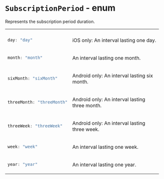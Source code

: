 # `SubscriptionPeriod` - enum

Represents the subscription period duration.  

<table>

<tr>
<th></th>
<th></th>
</tr>

<!--  -->
<tr>

<td>

```typescript
day: "day"
```
</td>

<td>

iOS only: An interval lasting one day.
</td>

</tr>

<!--  -->
<tr>

<td>

```typescript
month: "month"
```
</td>

<td>

An interval lasting one month.
</td>

</tr>

<!--  -->
<tr>

<td>

```typescript
sixMonth: "sixMonth"
```
</td>

<td>

Android only: An interval lasting six month.
</td>

</tr>

<!--  -->
<tr>

<td>

```typescript
threeMonth: "threeMonth"
```
</td>

<td>

Android only: An interval lasting three month.
</td>

</tr>

<!--  -->
<tr>

<td>

```typescript
threeWeek: "threeWeek"
```
</td>

<td>

Android only: An interval lasting three week.
</td>

</tr>

<!--  -->
<tr>

<td>

```typescript
week: "week"
```
</td>

<td>

An interval lasting one week.
</td>

</tr>

<!--  -->
<tr>

<td>

```typescript
year: "year"
```
</td>

<td>

An interval lasting one year.
</td>

</tr>

</table>
